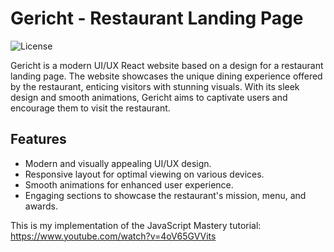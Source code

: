 # Gericht - Restaurant Landing Page

![License](https://img.shields.io/badge/license-MIT-blue)

Gericht is a modern UI/UX React website based on a design for a restaurant landing page. The website showcases the unique dining experience offered by the restaurant, enticing visitors with stunning visuals. With its sleek design and smooth animations, Gericht aims to captivate users and encourage them to visit the restaurant.

## Features

- Modern and visually appealing UI/UX design.
- Responsive layout for optimal viewing on various devices.
- Smooth animations for enhanced user experience.
- Engaging sections to showcase the restaurant's mission, menu, and awards.

This is my implementation of the JavaScript Mastery tutorial: https://www.youtube.com/watch?v=4oV65GVVits

